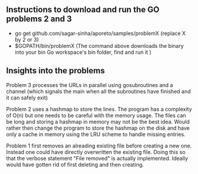 
Instructions to download and run the GO problems 2 and 3
--------------------------------------------------------

- go get github.com/sagar-sinha/aporeto/samples/problemX (replace X by 2 or 3)
- $GOPATH/bin/problemX (The command above downloads the binary into your bin Go workspace's bin folder, find and run it )


Insights into the problems
--------------------------
Problem 3 processes the URLs in parallel using gosubroutines and a channel (which signals the main when all the subroutines have finished and it can safely exit) 

Problem 2 uses a hashmap to store the lines. The program has a complexity of O(n) but one needs to be careful with the memory usage. The files can be long and storing a hashmap in memory may not be the best idea. Would rather then change the program to store the hashmap on the disk and have only a cache in memory using the LRU scheme to handle missing entries.

Problem 1 first removes an alreading existing file before creating a new one. Instead one could have directly overwritten the existing file. Doing this so that the verbose statement "File removed" is actually implemented. Ideally would have gotten rid of first deleting and then creating.
